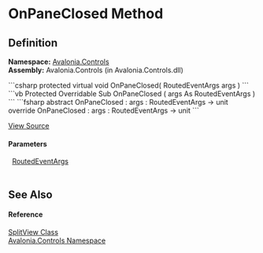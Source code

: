 # OnPaneClosed Method




## Definition
**Namespace:** <a href="N_Avalonia_Controls">Avalonia.Controls</a>  
**Assembly:** Avalonia.Controls (in Avalonia.Controls.dll)

<Tabs groupId="api-code-preview">
<TabItem value="csharp" label="C#">
```csharp
protected virtual void OnPaneClosed(
	RoutedEventArgs args
)
```
</TabItem>
<TabItem value="vb" label="VB">
```vb
Protected Overridable Sub OnPaneClosed ( 
	args As RoutedEventArgs
)
```
</TabItem>
<TabItem value="fsharp" label="F#">
```fsharp
abstract OnPaneClosed : 
        args : RoutedEventArgs -> unit 
override OnPaneClosed : 
        args : RoutedEventArgs -> unit 
```
</TabItem>
</Tabs>



<a href="https://github.com/AvaloniaUI/Avalonia/tree/master/src/Avalonia.Controls/SplitView/SplitView.cs#L437" title="View the source code">View Source</a>



#### Parameters
<dl><dt>  <a href="T_Avalonia_Interactivity_RoutedEventArgs">RoutedEventArgs</a></dt><dd> </dd></dl>

## See Also


#### Reference
<a href="T_Avalonia_Controls_SplitView">SplitView Class</a>  
<a href="N_Avalonia_Controls">Avalonia.Controls Namespace</a>  

